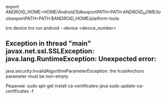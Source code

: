 export ANDROID_HOME=$HOME/Android/Sdk
export PATH=$PATH:$ANDROID_HOME/tools
export PATH=$PATH:$ANDROID_HOME/platform-tools

tns device
tns run android --device <device_number>

## Exception in thread "main" javax.net.ssl.SSLException: java.lang.RuntimeException: Unexpected error: 
  java.security.InvalidAlgorithmParameterException: the trustAnchors parameter must be non-empty

  Решение:
        sudo apt-get install ca-certificates-java
        sudo update-ca-certificates -f
